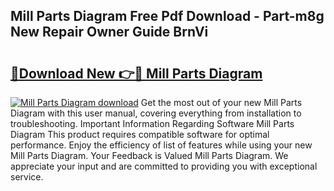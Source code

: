 ## Mill Parts Diagram Free Pdf Download - Part-m8g New Repair Owner Guide BrnVi

# <h2><a href="http://dfhhsoi.blite.top/?on=Mill+Parts+Diagram">🔗Download New 👉🔴 Mill Parts Diagram</a></h2>

[![Mill Parts Diagram download](https://i.imgur.com/lujVjoI.png)](http://dfhhsoi.blite.top/?on=Mill+Parts+Diagram)
Get the most out of your new Mill Parts Diagram with this user manual, covering everything from installation to troubleshooting. Important Information Regarding Software Mill Parts Diagram This product requires compatible software for optimal performance. Enjoy the efficiency of list of features while using your new Mill Parts Diagram. Your Feedback is Valued Mill Parts Diagram. We appreciate your input and are committed to providing you with exceptional service.
